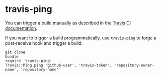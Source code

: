# travis-ping

You can trigger a build manually as described in the [Travis CI documentation](http://about.travis-ci.org/docs/user/how-to-setup-and-trigger-the-hook-manually/).

If you want to trigger a build programmatically, use `travis-ping` to forge a post-receive hook and trigger a build:

    git clone 
    bundle
    require 'travis-ping'
    Travis::Ping.ping 'github-user', 'travis-token', 'repository-owner-name', 'repository-name'
